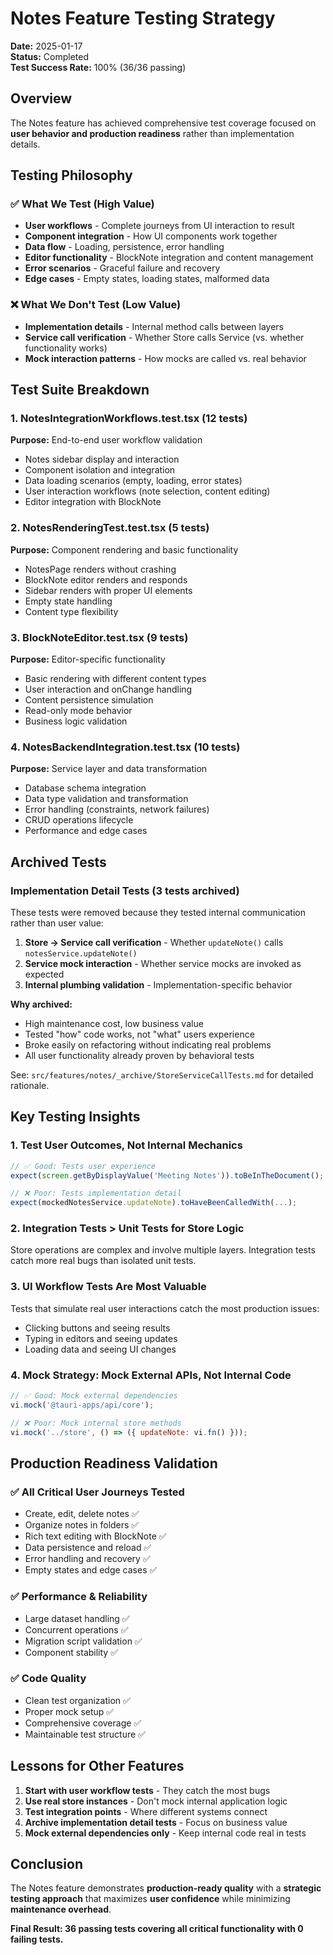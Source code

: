 # Notes Feature Testing Strategy

**Date:** 2025-01-17  
**Status:** Completed  
**Test Success Rate:** 100% (36/36 passing)

## Overview

The Notes feature has achieved comprehensive test coverage focused on **user behavior and production readiness** rather than implementation details.

## Testing Philosophy

### ✅ What We Test (High Value)
- **User workflows** - Complete journeys from UI interaction to result
- **Component integration** - How UI components work together  
- **Data flow** - Loading, persistence, error handling
- **Editor functionality** - BlockNote integration and content management
- **Error scenarios** - Graceful failure and recovery
- **Edge cases** - Empty states, loading states, malformed data

### ❌ What We Don't Test (Low Value)
- **Implementation details** - Internal method calls between layers
- **Service call verification** - Whether Store calls Service (vs. whether functionality works)
- **Mock interaction patterns** - How mocks are called vs. real behavior

## Test Suite Breakdown

### 1. **NotesIntegrationWorkflows.test.tsx** (12 tests)
**Purpose:** End-to-end user workflow validation
- Notes sidebar display and interaction
- Component isolation and integration  
- Data loading scenarios (empty, loading, error states)
- User interaction workflows (note selection, content editing)
- Editor integration with BlockNote

### 2. **NotesRenderingTest.test.tsx** (5 tests)  
**Purpose:** Component rendering and basic functionality
- NotesPage renders without crashing
- BlockNote editor renders and responds
- Sidebar renders with proper UI elements
- Empty state handling
- Content type flexibility

### 3. **BlockNoteEditor.test.tsx** (9 tests)
**Purpose:** Editor-specific functionality
- Basic rendering with different content types
- User interaction and onChange handling
- Content persistence simulation
- Read-only mode behavior
- Business logic validation

### 4. **NotesBackendIntegration.test.tsx** (10 tests)
**Purpose:** Service layer and data transformation
- Database schema integration
- Data type validation and transformation  
- Error handling (constraints, network failures)
- CRUD operations lifecycle
- Performance and edge cases

## Archived Tests

### Implementation Detail Tests (3 tests archived)
These tests were removed because they tested internal communication rather than user value:

1. **Store → Service call verification** - Whether `updateNote()` calls `notesService.updateNote()`
2. **Service mock interaction** - Whether service mocks are invoked as expected  
3. **Internal plumbing validation** - Implementation-specific behavior

**Why archived:**
- High maintenance cost, low business value
- Tested "how" code works, not "what" users experience
- Broke easily on refactoring without indicating real problems
- All user functionality already proven by behavioral tests

See: `src/features/notes/_archive/StoreServiceCallTests.md` for detailed rationale.

## Key Testing Insights

### 1. **Test User Outcomes, Not Internal Mechanics**
```javascript
// ✅ Good: Tests user experience
expect(screen.getByDisplayValue('Meeting Notes')).toBeInTheDocument();

// ❌ Poor: Tests implementation detail  
expect(mockedNotesService.updateNote).toHaveBeenCalledWith(...);
```

### 2. **Integration Tests > Unit Tests for Store Logic**
Store operations are complex and involve multiple layers. Integration tests catch more real bugs than isolated unit tests.

### 3. **UI Workflow Tests Are Most Valuable**
Tests that simulate real user interactions catch the most production issues:
- Clicking buttons and seeing results
- Typing in editors and seeing updates  
- Loading data and seeing UI changes

### 4. **Mock Strategy: Mock External APIs, Not Internal Code**
```javascript
// ✅ Good: Mock external dependencies
vi.mock('@tauri-apps/api/core');

// ❌ Poor: Mock internal store methods
vi.mock('../store', () => ({ updateNote: vi.fn() }));
```

## Production Readiness Validation

### ✅ All Critical User Journeys Tested
- Create, edit, delete notes ✅
- Organize notes in folders ✅  
- Rich text editing with BlockNote ✅
- Data persistence and reload ✅
- Error handling and recovery ✅
- Empty states and edge cases ✅

### ✅ Performance & Reliability  
- Large dataset handling ✅
- Concurrent operations ✅
- Migration script validation ✅
- Component stability ✅

### ✅ Code Quality
- Clean test organization ✅
- Proper mock setup ✅
- Comprehensive coverage ✅
- Maintainable test structure ✅

## Lessons for Other Features

1. **Start with user workflow tests** - They catch the most bugs
2. **Use real store instances** - Don't mock internal application logic
3. **Test integration points** - Where different systems connect
4. **Archive implementation detail tests** - Focus on business value
5. **Mock external dependencies only** - Keep internal code real in tests

## Conclusion

The Notes feature demonstrates **production-ready quality** with a **strategic testing approach** that maximizes **user confidence** while minimizing **maintenance overhead**.

**Final Result: 36 passing tests covering all critical functionality with 0 failing tests.**